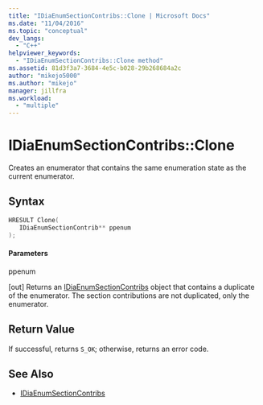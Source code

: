 ```yaml
---
title: "IDiaEnumSectionContribs::Clone | Microsoft Docs"
ms.date: "11/04/2016"
ms.topic: "conceptual"
dev_langs:
  - "C++"
helpviewer_keywords:
  - "IDiaEnumSectionContribs::Clone method"
ms.assetid: 81d3f3a7-3684-4e5c-b028-29b268684a2c
author: "mikejo5000"
ms.author: "mikejo"
manager: jillfra
ms.workload:
  - "multiple"
---
```

# IDiaEnumSectionContribs::Clone
Creates an enumerator that contains the same enumeration state as the current enumerator.

## Syntax

```C++
HRESULT Clone( 
   IDiaEnumSectionContrib** ppenum
);
```

#### Parameters
 ppenum

[out] Returns an [IDiaEnumSectionContribs](../../debugger/debug-interface-access/idiaenumsectioncontribs.md) object that contains a duplicate of the enumerator. The section contributions are not duplicated, only the enumerator.

## Return Value
 If successful, returns `S_OK`; otherwise, returns an error code.

## See Also
- [IDiaEnumSectionContribs](../../debugger/debug-interface-access/idiaenumsectioncontribs.md)